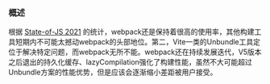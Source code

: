 ### 概述

根据 [State-of-JS 2021](https://link.juejin.cn/?target=https%3A%2F%2F2021.stateofjs.com%2Fen-US%2Flibraries%2Fbuild-tools) 的统计，webpack还是保持着很高的使用率，其他构建工具短期内不可能太撼动webpack的头部地位。第二，Vite一类的Unbundle工具定位于解决特定问题，而webpack无所不能。webpack还在持续发展迭代，V5版本之后退出的持久化缓存、lazyCompilation强化了构建性能，虽然不大可能超过Unbundle方案的性能优势，但是应该会逐渐缩小差距被用户接受。

